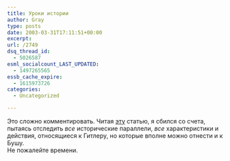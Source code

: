 ```yaml
---
title: Уроки истории
author: Gray
type: posts
date: 2003-03-31T17:11:51+00:00
excerpt:
url: /2749
dsq_thread_id:
  - 5026587
esml_socialcount_LAST_UPDATED:
  - 1497265565
essb_cache_expire:
  - 1615973726
categories:
  - Uncategorized

---
```








Это сложно комментировать. Читая <a href="http://www.commondreams.org/views03/0316-08.htm" target="_blank">эту</a> статью, я сбился со счета, пытаясь отследить _все_ исторические параллели, _все_ характеристики и действия, относящиеся к Гитлеру, но которые вполне можно отнести и к Бушу.  
Не пожалейте времени.